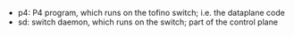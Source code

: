   * p4: P4 program, which runs on the tofino switch; i.e. the dataplane code
  * sd: switch daemon, which runs on the switch; part of the control plane
